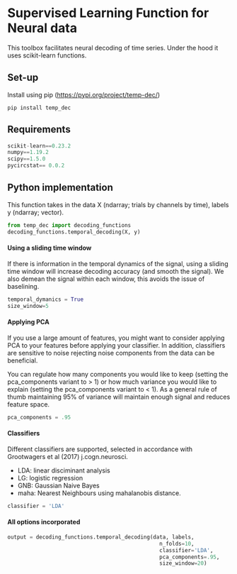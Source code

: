 # Supervised Learning Function for Neural data

This toolbox facilitates neural decoding of time series. Under the hood it uses scikit-learn functions.

## Set-up
Install using pip (https://pypi.org/project/temp-dec/)

```unix
pip install temp_dec
```


## Requirements

```Python
scikit-learn==0.23.2
numpy==1.19.2
scipy==1.5.0
pycircstat== 0.0.2
```

## Python implementation
This function takes in the data X (ndarray; trials by channels by time), labels y (ndarray; vector).

```Python
from temp_dec import decoding_functions
decoding_functions.temporal_decoding(X, y)
```



#### Using a sliding time window
If there is information in the temporal dynamics of the signal, using a sliding time window will increase decoding accuracy (and smooth the signal). We also demean the signal within each window, this avoids the issue of baselining. 
```Python
temporal_dymanics = True
size_window=5
```


#### Applying PCA
If you use a large amount of features, you might want to consider applying PCA to your features before applying your classifier. In addition, classifiers are sensitive to noise rejecting noise components from the data can be beneficial. 

You can regulate how many components you would like to keep (setting the pca_components variant to > 1) or how much variance you would like to explain (setting the pca_components variant to < 1). As a general rule of thumb maintaining 95% of variance will maintain enough signal and reduces feature space. 

```Python
pca_components = .95
```



#### Classifiers
Different classifiers are supported, selected in accordance with Grootwagers et al (2017) j.cogn.neurosci.
* LDA: linear disciminant analysis
* LG: logistic regression
* GNB: Gaussian Naive Bayes
* maha: Nearest Neighbours using mahalanobis distance. 


```Python
classifier = 'LDA'
```

#### All options incorporated


``` Python
output = decoding_functions.temporal_decoding(data, labels,
                                                n_folds=10,
                                                classifier='LDA',
                                                pca_components=.95,
                                                size_window=20)
```
